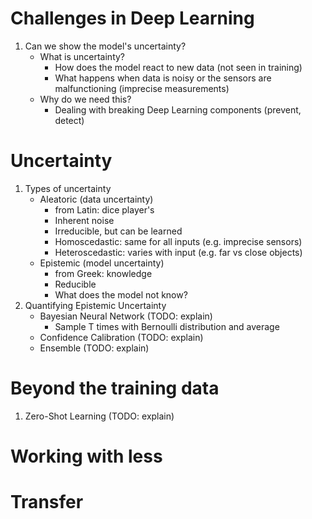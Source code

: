 # Challenges in Deep Learning
1. Can we show the model's uncertainty?
    - What is uncertainty?
        * How does the model react to new data (not seen in training)
        * What happens when data is noisy or the sensors are malfunctioning (imprecise measurements)
    - Why do we need this?
        * Dealing with breaking Deep Learning components (prevent, detect)



# Uncertainty
1. Types of uncertainty
    - Aleatoric (data uncertainty)
        * from Latin: dice player's
        * Inherent noise
        * Irreducible, but can be learned
        * Homoscedastic: same for all inputs (e.g. imprecise sensors)
        * Heteroscedastic: varies with input (e.g. far vs close objects)
    - Epistemic (model uncertainty)
        * from Greek: knowledge
        * Reducible
        * What does the model not know?
1. Quantifying Epistemic Uncertainty
    - Bayesian Neural Network (TODO: explain)
        * Sample T times with Bernoulli distribution and average
    - Confidence Calibration (TODO: explain)
    - Ensemble (TODO: explain)



# Beyond the training data
1. Zero-Shot Learning (TODO: explain)



# Working with less



# Transfer
